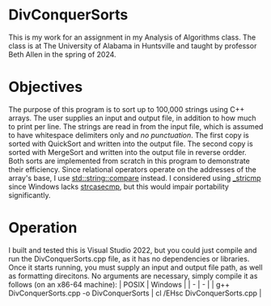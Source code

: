 # DivConquerSorts
This is my work for an assignment in my Analysis of Algorithms class.
The class is at The University of Alabama in Huntsville and taught by professor Beth Allen in the spring of 2024.
# Objectives
The purpose of this program is to sort up to 100,000 strings using C++ arrays.
The user supplies an input and output file, in addition to how much to print per line.
The strings are read in from the input file, which is assumed to have whitespace delimiters only and *no punctuation*.
The first copy is sorted with QuickSort and written into the output file.
The second copy is sorted with MergeSort and written into the output file in reverse ordder.
Both sorts are implemented from scratch in this program to demonstrate their efficiency.
Since relational operators operate on the addresses of the array's base, I use [std::string::compare](https://cplusplus.com/reference/string/string/compare/) instead.
I considered using [_stricmp](https://learn.microsoft.com/en-us/cpp/c-runtime-library/reference/stricmp-wcsicmp-mbsicmp-stricmp-l-wcsicmp-l-mbsicmp-l?view=msvc-170) 
since Windows lacks [strcasecmp](https://pubs.opengroup.org/onlinepubs/9699919799/), but this would impair portability significantly.
# Operation
I built and tested this is Visual Studio 2022, but you could just compile and run the DivConquerSorts.cpp file, as it has no dependencies or libraries.
Once it starts running, you must supply an input and output file path, as well as formatting direcitons.
No arguments are necessary, simply compile it as follows (on an x86-64 machine):
| POSIX | Windows |
| - | - |
| g++ DivConquerSorts.cpp -o DivConquerSorts | cl /EHsc DivConquerSorts.cpp |
